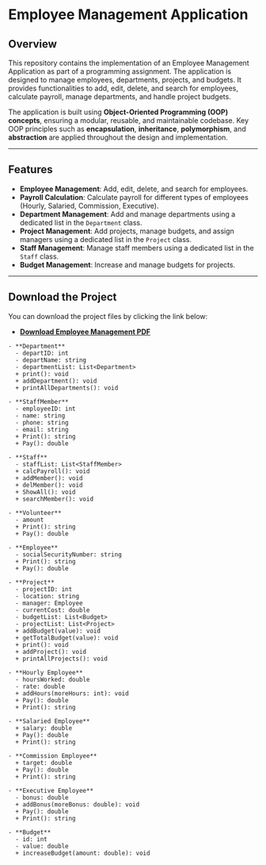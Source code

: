 # Employee Management Application

## Overview

This repository contains the implementation of an Employee Management Application as part of a programming assignment. The application is designed to manage employees, departments, projects, and budgets. It provides functionalities to add, edit, delete, and search for employees, calculate payroll, manage departments, and handle project budgets.

The application is built using **Object-Oriented Programming (OOP) concepts**, ensuring a modular, reusable, and maintainable codebase. Key OOP principles such as **encapsulation**, **inheritance**, **polymorphism**, and **abstraction** are applied throughout the design and implementation.

---

## Features

- **Employee Management**: Add, edit, delete, and search for employees.
- **Payroll Calculation**: Calculate payroll for different types of employees (Hourly, Salaried, Commission, Executive).
- **Department Management**: Add and manage departments using a dedicated list in the `Department` class.
- **Project Management**: Add projects, manage budgets, and assign managers using a dedicated list in the `Project` class.
- **Staff Management**: Manage staff members using a dedicated list in the `Staff` class.
- **Budget Management**: Increase and manage budgets for projects.

---

## Download the Project

You can download the project files by clicking the link below:

- **[Download Employee Management PDF](/Employee%20Management.pdf)**

```plaintext
- **Department**
  - departID: int
  - departName: string
  - departmentList: List<Department>
  + print(): void
  + addDepartment(): void
  + printAllDepartments(): void

- **StaffMember**
  - employeeID: int
  - name: string
  - phone: string
  - email: string
  + Print(): string
  + Pay(): double

- **Staff**
  - staffList: List<StaffMember>
  + calcPayroll(): void
  + addMember(): void
  + delMember(): void
  + ShowAll(): void
  + searchMember(): void

- **Volunteer**
  - amount
  + Print(): string
  + Pay(): double

- **Employee**
  - socialSecurityNumber: string
  + Print(): string
  + Pay(): double

- **Project**
  - projectID: int
  - location: string
  - manager: Employee
  - currentCost: double
  - budgetList: List<Budget>
  - projectList: List<Project>
  + addBudget(value): void
  + getTotalBudget(value): void
  + print(): void
  + addProject(): void
  + printAllProjects(): void

- **Hourly Employee**
  - hoursWorked: double
  - rate: double
  + addHours(moreHours: int): void
  + Pay(): double
  + Print(): string

- **Salaried Employee**
  + salary: double
  + Pay(): double
  + Print(): string

- **Commission Employee**
  + target: double
  + Pay(): double
  + Print(): string

- **Executive Employee**
  - bonus: double
  + addBonus(moreBonus: double): void
  + Pay(): double
  + Print(): string

- **Budget**
  - id: int
  - value: double
  + increaseBudget(amount: double): void
```
